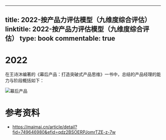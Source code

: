 
---
title: 2022-按产品力评估模型（九维度综合评估）
linktitle: 2022-按产品力评估模型（九维度综合评估）
type: book
commentable: true
---

# 2022

在王诗沐编著的《幕后产品：打造突破式产品思维》一书中，总结的产品经理的能力与阶段概括如下：

![幕后产品](https://pic.imgdb.cn/item/638b15b316f2c2beb1b90998.jpg)

# 参考资料

- https://maimai.cn/article/detail?fid=749646980&efid=qdz2BSOERPJomrTZE-z-7w

    